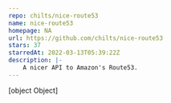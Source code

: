 ```yaml
---
repo: chilts/nice-route53
name: nice-route53
homepage: NA
url: https://github.com/chilts/nice-route53
stars: 37
starredAt: 2022-03-13T05:39:22Z
description: |-
    A nicer API to Amazon's Route53.
---
```


[object Object]
